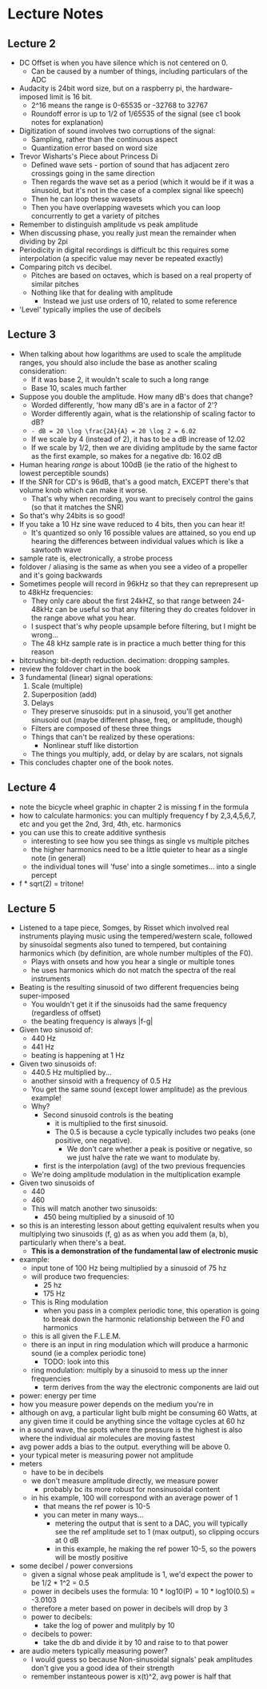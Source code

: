 Lecture Notes
===============

## Lecture 2
- DC Offset is when you have silence which is not centered on 0.
    - Can be caused by a number of things, including particulars of the ADC
- Audacity is 24bit word size, but on a raspberry pi, the hardware-imposed limit is 16 bit.
    - 2^16 means the range is 0-65535 or -32768 to 32767
    - Roundoff error is up to 1/2 of 1/65535 of the signal (see c1 book notes for explanation)
- Digitization of sound involves two corruptions of the signal:
    - Sampling, rather than the continuous aspect
    - Quantization error based on word size
- Trevor Wisharts's Piece about Princess Di
    - Defined wave sets - portion of sound that has adjacent zero crossings going in the same direction
    - Then regards the wave set as a period (which it would be if it was a sinusoid, but it's not in the case of a complex signal like speech)
    - Then he can loop these wavesets
    - Then you have overlapping wavesets which you can loop concurrently to get a variety of pitches
- Remember to distinguish amplitude vs peak amplitude
- When discussing phase, you really just mean the remainder when dividing by 2pi
- Periodicity in digital recordings is difficult bc this requires some interpolation (a specific value may never be repeated exactly)
- Comparing pitch vs decibel.
    - Pitches are based on octaves, which is based on a real property of similar pitches
    - Nothing like that for dealing with amplitude
        - Instead we just use orders of 10, related to some reference
- 'Level' typically implies the use of decibels

## Lecture 3
- When talking about how logarithms are used to scale the amplitude ranges, you should also include the base as another scaling consideration:
    - If it was base 2, it wouldn't scale to such a long range
    - Base 10, scales much farther
- Suppose you double the amplitude.  How many dB's does that change?
    - Worded differently, 'how many dB's are in a factor of 2'?
    - Worder differently again, what is the relationship of scaling factor to dB?
    - ```- dB = 20 \log \frac{2A}{A} = 20 \log 2 = 6.02```
    - If we scale by 4 (instead of 2), it has to be a dB increase of 12.02
    - If we scale by 1/2, then we are dividing amplitude by the same factor as the first example, so makes for a negative db: 16.02 dB
- Human hearing *range* is about 100dB (ie the ratio of the highest to lowest perceptible sounds)
- If the SNR for CD's is 96dB, that's a good match, EXCEPT there's that volume knob which can make it worse.
    - That's why when recording, you want to precisely control the gains (so that it matches the SNR)
- So that's why 24bits is so good!
- If you take a 10 Hz sine wave reduced to 4 bits, then you can hear it!
    - It's quantized so only 16 possible values are attained, so you end up hearing the differences between individual values which is like a sawtooth wave
- sample rate is, electronically, a strobe process
- foldover / aliasing is the same as when you see a video of a propeller and it's going backwards
- Sometimes people will record in 96kHz so that they can reprepresent up to 48kHz frequencies:
    - They only care about the first 24kHZ, so that range between 24-48kHz can be useful so that any filtering they do creates foldover in the range above what you hear.
    - I suspect that's why people upsample before filtering, but I might be wrong...
    - The 48 kHz sample rate is in practice a much better thing for this reason
- bitcrushing: bit-depth reduction.  decimation: dropping samples.
- review the foldover chart in the book
- 3 fundamental (linear) signal operations:
    1. Scale (multiple)
    2. Superposition (add)
    3. Delays
    - They preserve sinusoids: put in a sinusoid, you'll get another sinusoid out (maybe different phase, freq, or amplitude, though)
    - Filters are composed of these three things
    - Things that can't be realized by these operations:
        - Nonlinear stuff like distortion
    - The things you multiply, add, or delay by are scalars, not signals
- This concludes chapter one of the book notes.

## Lecture 4 

- note the bicycle wheel graphic in chapter 2 is missing f in the formula
- how to calculate harmonics: you can multiply frequency f by 2,3,4,5,6,7, etc and you get the 2nd, 3rd, 4th, etc. harmonics
- you can use this to create additive synthesis
    - interesting to see how you see things as single vs multiple pitches
    - the higher harmonics need to be a little quieter to hear as a single note (in general)
    - the individual tones will 'fuse' into a single sometimes... into a single percept
- f * sqrt(2) = tritone!

    
## Lecture 5

- Listened to a tape piece, Somges, by Risset which involved real instruments playing music using the tempered/western scale, followed by sinusoidal segments also tuned to tempered, but containing harmonics which (by definition, are whole number multiples of the F0).
    - Plays with onsets and how you hear a single or multiple tones
    - he uses harmonics which do not match the spectra of the real instruments
- Beating is the resulting sinusoid of two different frequencies being super-imposed
    - You wouldn't get it if the sinusoids had the same frequency (regardless of offset)
    - the beating frequency is always |f-g|
- Given two sinusoid of:
    - 440 Hz
    - 441 Hz
    - beating is happening at 1 Hz
- Given two sinusoids of:
    - 440.5 Hz multiplied by...
    - another sinsoid with a frequency of 0.5 Hz
    - You get the same sound (except lower amplitude) as the previous example!
    - Why?
        - Second sinusoid controls is the beating
            - it is multiplied to the first sinusoid.
            - The 0.5 is because a cycle typically includes two peaks (one positive, one negative).
                - We don't care whether a peak is positive or negative, so we just halve the rate we want to modulate by.
        - first is the interpolation (avg) of the two previous frequencies
    - We're doing amplitude modulation in the multiplication example
- Given two sinusoids of
    - 440
    - 460
    - This will match another two sinusoids:
        - 450 being multiplied by a sinusoid of 10
- so this is an interesting lesson about getting equivalent results when you multiplying two sinusoids (f, g) as as when you add them (a, b), particularly when there's a beat.
    - **This is a demonstration of the fundamental law of electronic music**
- example:
    - input tone of 100 Hz being multiplied by a sinusoid of 75 hz
    - will produce two frequencies:
        - 25 hz
        - 175 Hz
    - This is Ring modulation
        - when you pass in a complex periodic tone, this operation is going to break down the harmonic relationship between the F0 and harmonics
    - this is all given the F.L.E.M.
    - there is an input in ring modulation which will produce a harmonic sound (ie a complex periodic tone)
        - TODO: look into this
    - ring modulation: multiply by a sinusoid to mess up the inner frequencies
        - term derives from the way the electronic components are laid out
- power: energy per time
- how you measure power depends on the medium you're in
- although on avg, a particular light bulb might be consuming 60 Watts, at any given time it could be anything since the voltage cycles at 60 hz
- in a sound wave, the spots where the pressure is the highest is also where the individual air molecules are moving fastest
- avg power adds a bias to the output.  everything will be above 0.
- your typical meter is measuring power not amplitude 
- meters 
    - have to be in decibels
    - we don't measure amplitude directly, we measure power
        - probably bc its more robust for nonsinusoidal content
    - in his example, 100 will correspond with an average power of 1
        - that means the ref power is 10-5
        - you can meter in many ways... 
            - metering the output that is sent to a DAC, you will typically see the ref amplitude set to 1 (max output), so clipping occurs at 0 dB
            - in this example, he making the ref power 10-5, so the powers will be mostly positive
- some decibel / power conversions
    - given a signal whose peak amplitude is 1, we'd expect the power to be 1/2 * 1^2 = 0.5
    - power in decibels uses the formula: 10 * log10(P) = 10 * log10(0.5) = -3.0103    
    - therefore a meter based on power in decibels will drop by 3
    - power to decibels:
        - take the log of power and mulitply by 10
    - decibels to power:   
        - take the db and divide it by 10 and raise to to that power
- are audio meters typically measuring power?
    - I would guess so because Non-sinusoidal signals' peak amplitudes don't give you a good idea of their strength
    - remember instanteous power is x(t)^2, avg power is half that

